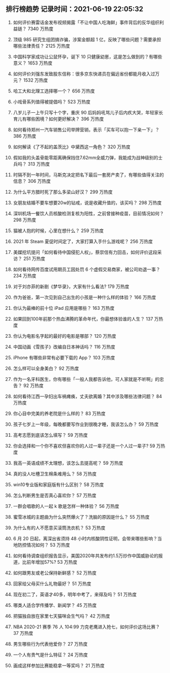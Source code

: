 
## 排行榜趋势 记录时间：2021-06-19 22:05:32
  
  1. 如何评价赛雷话金发布视频揭露「不让中国人吃海鲜」事件背后的反华组织利益链？ 7340 万热度
    
  2. 顶级 985 研究生组团搞诈骗，涉案金额超 1 亿，反映了哪些问题？需要承担哪些法律责任？ 2125 万热度
    
  3. 中国科学家成功让公鼠怀孕，诞下 10 只健康幼崽，这是怎么做到的？有哪些意义？ 1653 万热度
    
  4. 如何评价刘强东发致股东信称：很多京东快递员在偏远省份都能月收入过万元？ 1532 万热度
    
  5. 哈工大和北理工选择哪一个？ 656 万热度
    
  6. 小戏骨系列值得被提倡吗？ 523 万热度
    
  7. 八岁儿子一上午只写十个字，重庆 90 后妈妈吼骂儿子后内疚大哭，年轻家长育儿有哪些困境？如何更好解决？ 396 万热度
    
  8. 如何看待郑州一汽车销售公司举牌营销，表示「买车可以抱一下亲一下」？ 386 万热度
    
  9. 如何解读《了不起的盖茨比》中黛西这一角色？ 320 万热度
    
  10. 假如我的头盖骨能零距离确保挡住7.62mm全威力弹，我能成为战神级别的士兵吗？ 313 万热度
    
  11. 时隔不到一年时间，马斯克决定把名下最后一套房产卖了，有哪些值得关注的信息？ 306 万热度
    
  12. 为什么平方腊时死了那么多梁山好汉？ 299 万热度
    
  13. 女朋友结婚不要车想要20w的钻戒，说是收藏升值的，该买吗？ 298 万热度
    
  14. 深圳机场一餐饮人员核酸检测复核为阳性，之前曾接种疫苗，目前情况如何？ 298 万热度
    
  15. 猫被人抱的时候，心里在想什么？ 259 万热度
    
  16. 2021 年 Steam 夏促时间定了，大家打算入手什么游戏呢？ 256 万热度
    
  17. 美媒挖坑提问「如何看待中国侵犯人权」，蔡崇信有力回击，如何评价这段采访？ 251 万热度
    
  18. 如何看待网传百度试用期员工因处罚 6 个虚假交易商家，被公司劝退一事？ 234 万热度
    
  19. 对于刘亦菲的新剧《梦华录》，大家有什么看法? 179 万热度
    
  20. 作为爸爸，第一次见到自己出生的小孩是一种什么样的体验？ 166 万热度
    
  21. 你认为最棒的前十位 iPad 应用是哪些？ 163 万热度
    
  22. 如果回到100年前那个热血沸腾的革命年代，你最想体验谁的人生？ 137 万热度
    
  23. 你认为电影名字起的最好的电影是哪部？ 120 万热度
    
  24. 中国动画《雪孩子》改编自日本神话吗？ 116 万热度
    
  25. iPhone 有哪些非常有必要下载的 App？ 103 万热度
    
  26. 怎么样可以全身美白？ 92 万热度
    
  27. 作为一名牙科医生，你有哪些「一般人我都告诉他，可人家就是不听啊」的忠告？ 92 万热度
    
  28. 如何看待江西一孕妇出车祸瘫痪，丈夫欲离婚？其中涉及哪些法律问题？ 84 万热度
    
  29. 你心目中完美的养老院是什么样的？ 83 万热度
    
  30. 孩子七岁上一年级，每晚都要写作业到很晚才睡，我该怎么办？ 59 万热度
    
  31. 高考志愿到底该怎么填写？ 59 万热度
    
  32. 你会选择和一个你不喜欢但喜欢你的人过一辈子还是一个人过一辈子? 59 万热度
    
  33. 我高一英语成绩不太理想，该怎么去提高呢？ 59 万热度
    
  34. 真的没人吐槽卫生棉条难用么？ 58 万热度
    
  35. win10专业版和家庭版有什么区别？ 58 万热度
    
  36. 怎么判断男生是否真心喜欢你？ 57 万热度
    
  37. 一群会唱歌的人一起 k 歌是怎样一种体验？ 56 万热度
    
  38. 蜜雪冰城的主题曲为什么突然爆火了？洗脑的原因是什么？ 55 万热度
    
  39. 为什么有的人不愿意买滚筒洗衣机？ 53 万热度
    
  40. 6 月 20 日起，离深出省须持 48 小时内核酸阴性证明，会带来哪些影响？当地防控情况如何？ 53 万热度
    
  41. 如何看待调查组织报告显示，美国2020年共发布约1.5万炒作中国威胁论的报道，比前年增加57%? 53 万热度
    
  42. 如何跟男友或老公保持新鲜感？ 52 万热度
    
  43. 回家给父母买什么礼物最好？ 51 万热度
    
  44. 现在初二了，英语才40多，明年中考了，来得及吗？ 51 万热度
    
  45. 哪类人适合学传播学、新闻学？ 45 万热度
    
  46. 把猫独自放在家里七天猫咪会生气吗？ 42 万热度
    
  47. NBA 2020-21 赛季 76 人 104:99 力克老鹰进入抢七，如何评价这场比赛？ 37 万热度
    
  48. 男生哪些行为代表他爱你？ 27 万热度
    
  49. 一个人有贵气是什么特征？ 24 万热度
    
  50. 画成这样参加比赛能稳拿一等奖吗？ 21 万热度
    